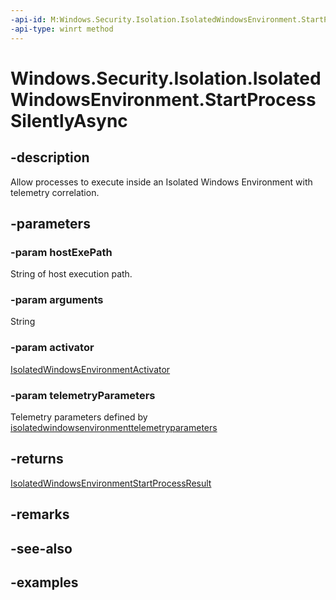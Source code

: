 ```yaml
---
-api-id: M:Windows.Security.Isolation.IsolatedWindowsEnvironment.StartProcessSilentlyAsync(System.String,System.String,Windows.Security.Isolation.IsolatedWindowsEnvironmentActivator,Windows.Security.Isolation.IsolatedWindowsEnvironmentTelemetryParameters)
-api-type: winrt method
---
```


<!-- Method syntax.
public IAsyncOperation<IsolatedWindowsEnvironmentStartProcessResult> IsolatedWindowsEnvironment.StartProcessSilentlyAsync(String hostExePath, String arguments, IsolatedWindowsEnvironmentActivator activator, IsolatedWindowsEnvironmentTelemetryParameters telemetryParameters)
-->

# Windows.Security.Isolation.IsolatedWindowsEnvironment.StartProcessSilentlyAsync

## -description
Allow processes to execute inside an Isolated Windows Environment with telemetry correlation.
## -parameters
### -param hostExePath
String of host execution path.
### -param arguments
String
### -param activator
[IsolatedWindowsEnvironmentActivator](isolatedwindowsenvironmentactivator.md)

### -param telemetryParameters
Telemetry parameters defined by [isolatedwindowsenvironmenttelemetryparameters](isolatedwindowsenvironmenttelemetryparameters.md)

## -returns
[IsolatedWindowsEnvironmentStartProcessResult](isolatedwindowsenvironmentstartprocessresult.md)

## -remarks

## -see-also

## -examples

